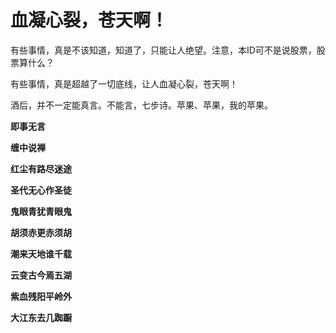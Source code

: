 血凝心裂，苍天啊！
====

			

有些事情，真是不该知道，知道了，只能让人绝望。注意，本ID可不是说股票，股票算什么？

有些事情，真是超越了一切底线，让人血凝心裂，苍天啊！

酒后，并不一定能真言。不能言，七步诗。苹果、苹果，我的苹果。

**即事无言**

**缠中说禅**

**红尘有路尽迷途**

**圣代无心作圣徒**

**鬼眼青犹青眼鬼**

**胡须赤更赤须胡**

**潮来天地谁千载**

**云变古今焉五湖**

**紫血残阳平岭外**

**大江东去几踟蹰**

